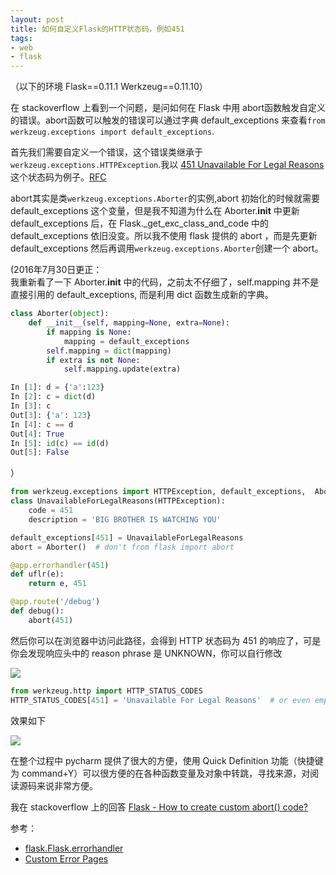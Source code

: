 ```yaml
---
layout: post
title: 如何自定义Flask的HTTP状态码，例如451
tags:
- web
- flask
---
```

（以下的环境 Flask==0.11.1 Werkzeug==0.11.10）

在 stackoverflow 上看到一个问题，是问如何在 Flask 中用 abort函数触发自定义的错误。abort函数可以触发的错误可以通过字典 default_exceptions 来查看`from werkzeug.exceptions import default_exceptions`.

首先我们需要自定义一个错误，这个错误类继承于`werkzeug.exceptions.HTTPException`.我以 [451 Unavailable For Legal Reasons](https://en.wikipedia.org/wiki/HTTP_451) 这个状态码为例子。[RFC](https://tools.ietf.org/html/rfc7725)

abort其实是类`werkzeug.exceptions.Aborter`的实例,abort 初始化的时候就需要 default_exceptions 这个变量，但是我不知道为什么在 Aborter.__init__ 中更新 default_exceptions 后，在 Flask._get_exc_class_and_code 中的 default_exceptions 依旧没变。所以我不使用 flask 提供的 abort ，而是先更新 default_exceptions 然后再调用`werkzeug.exceptions.Aborter`创建一个 abort。

(2016年7月30日更正：  
我重新看了一下 Aborter.__init__ 中的代码，之前太不仔细了，self.mapping 并不是直接引用的 default_exceptions, 而是利用 dict 函数生成新的字典。

```python
class Aborter(object):
    def __init__(self, mapping=None, extra=None):
        if mapping is None:
            mapping = default_exceptions
        self.mapping = dict(mapping)
        if extra is not None:
            self.mapping.update(extra)

In [1]: d = {'a':123}
In [2]: c = dict(d)
In [3]: c
Out[3]: {'a': 123}
In [4]: c == d
Out[4]: True
In [5]: id(c) == id(d)
Out[5]: False
```
）

```python
from werkzeug.exceptions import HTTPException, default_exceptions,  Aborter
class UnavailableForLegalReasons(HTTPException):
    code = 451
    description = 'BIG BROTHER IS WATCHING YOU'

default_exceptions[451] = UnavailableForLegalReasons
abort = Aborter()  # don't from flask import abort

@app.errorhandler(451)
def uflr(e):
    return e, 451

@app.route('/debug')
def debug():
    abort(451)
```
然后你可以在浏览器中访问此路径，会得到 HTTP 状态码为 451 的响应了，可是你会发现响应头中的 reason phrase 是 UNKNOWN，你可以自行修改

![](http://i.stack.imgur.com/ipiYv.png)

```python
from werkzeug.http import HTTP_STATUS_CODES
HTTP_STATUS_CODES[451] = 'Unavailable For Legal Reasons'  # or even empty
```

效果如下

![](http://i.stack.imgur.com/zQdky.png)

在整个过程中 pycharm 提供了很大的方便，使用 Quick Definition  功能（快捷键为 command+Y）可以很方便的在各种函数变量及对象中转跳，寻找来源，对阅读源码来说非常方便。

我在 stackoverflow 上的回答
[Flask - How to create custom abort() code?](http://stackoverflow.com/a/38648607/1265727)

参考：

- [flask.Flask.errorhandler](http://flask.pocoo.org/docs/0.11/api/#flask.Flask.errorhandler)
- [Custom Error Pages](http://flask.pocoo.org/docs/0.11/patterns/errorpages/)



